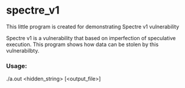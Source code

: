 # spectre_v1
This little program is created for demonstrating Spectre v1 vulnerability

Spectre v1 is a vulnerability that based on imperfection of speculative execution. This program shows how data can be stolen by this vulnerabilbty.

### Usage:

./a.out <hidden_string> [<output_file>]
